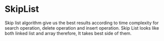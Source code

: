 # SkipList
Skip list algorithm give us the best results according to time complexity for search operation, delete operation and insert operation. Skip List looks like both linked list and array therefore, It takes best side of them.
